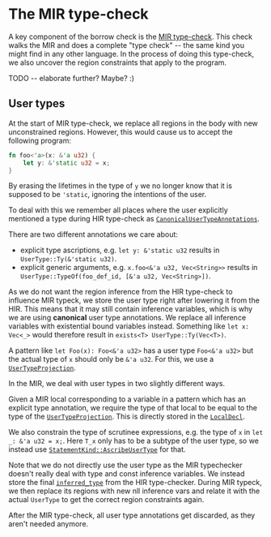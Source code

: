 # The MIR type-check

A key component of the borrow check is the
[MIR type-check](https://doc.rust-lang.org/nightly/nightly-rustc/rustc_borrowck/type_check/index.html).
This check walks the MIR and does a complete "type check" -- the same
kind you might find in any other language. In the process of doing
this type-check, we also uncover the region constraints that apply to
the program.

TODO -- elaborate further? Maybe? :)

## User types

At the start of MIR type-check, we replace all regions in the body with new unconstrained regions.
However, this would cause us to accept the following program:
```rust
fn foo<'a>(x: &'a u32) {
    let y: &'static u32 = x;
}
```
By erasing the lifetimes in the type of `y` we no longer know that it is supposed to be `'static`,
ignoring the intentions of the user.

To deal with this we remember all places where the user explicitly mentioned a type during
HIR type-check as [`CanonicalUserTypeAnnotations`][annot].

There are two different annotations we care about:
- explicit type ascriptions, e.g. `let y: &'static u32` results in `UserType::Ty(&'static u32)`.
- explicit generic arguments, e.g. `x.foo<&'a u32, Vec<String>>`
results in `UserType::TypeOf(foo_def_id, [&'a u32, Vec<String>])`.

As we do not want the region inference from the HIR type-check to influence MIR typeck,
we store the user type right after lowering it from the HIR.
This means that it may still contain inference variables,
which is why we are using **canonical** user type annotations.
We replace all inference variables with existential bound variables instead.
Something like `let x: Vec<_>` would therefore result in `exists<T> UserType::Ty(Vec<T>)`.

A pattern like `let Foo(x): Foo<&'a u32>` has a user type `Foo<&'a u32>` but
the actual type of `x` should only be `&'a u32`. For this, we use a [`UserTypeProjection`][proj].

In the MIR, we deal with user types in two slightly different ways.

Given a MIR local corresponding to a variable in a pattern which has an explicit type annotation,
we require the type of that local to be equal to the type of the [`UserTypeProjection`][proj].
This is directly stored in the [`LocalDecl`][decl].

We also constrain the type of scrutinee expressions, e.g. the type of `x` in `let _: &'a u32 = x;`.
Here `T_x` only has to be a subtype of the user type, so we instead use
[`StatementKind::AscribeUserType`][stmt] for that.

Note that we do not directly use the user type as the MIR typechecker
doesn't really deal with type and const inference variables. We instead store the final
[`inferred_type`][inf] from the HIR type-checker. During MIR typeck, we then replace its regions
with new nll inference vars and relate it with the actual `UserType` to get the correct region
constraints again.

After the MIR type-check, all user type annotations get discarded, as they aren't needed anymore.

[annot]: https://doc.rust-lang.org/nightly/nightly-rustc/rustc_middle/ty/struct.CanonicalUserTypeAnnotation.html
[proj]: https://doc.rust-lang.org/nightly/nightly-rustc/rustc_middle/mir/struct.UserTypeProjection.html
[decl]: https://doc.rust-lang.org/nightly/nightly-rustc/rustc_middle/mir/struct.LocalDecl.html
[stmt]: https://doc.rust-lang.org/nightly/nightly-rustc/rustc_middle/mir/enum.StatementKind.html#variant.AscribeUserType
[inf]: https://doc.rust-lang.org/nightly/nightly-rustc/rustc_middle/ty/struct.CanonicalUserTypeAnnotation.html#structfield.inferred_ty